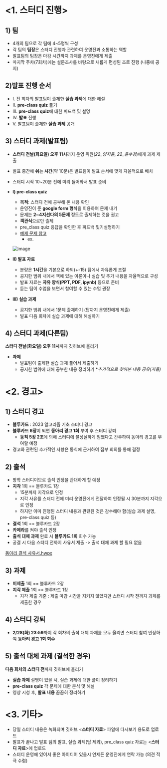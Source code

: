 # <1. 스터디 진행>

## 1) 팀
- 4개의 팀으로 각 팀에 4~5명씩 구성
- 각 팀의 **팀장**은 스터디 진행과 관련하여 운영진과 소통하는 역할
- 발표팀의 팀장은 마감 시간까지 과제를 운영진에게 제출
- 마지막 주차(7회차)에는 설문조사를 바탕으로 새롭게 편성된 조로 진행 (나중에 공지)

## 2)발표 진행 순서
- I. 전 회차의 발표팀이 출제한 **실습 과제**에 대한 해설
- II. **pre-class quiz** 풀기
- III. **pre-class quiz**에 대한 피드백 및 설명
- IV. **발표** 진행
- V. 발표팀이 출제한 **실습 과제** 공개

## 3) 스터디 과제(발표팀)
- **스터디 전날(화요일) 오후 11시**까지 운영 위원(*22_양지윤*, *22_윤수경*)에게 과제 제출
- 발표 중간에 **쉬는 시간**(약 10분)은 발표팀이 발표 순서에 맞게 자율적으로 배치 
- 스터디 시작 10~20분 전에 미리 들어와서 발표 준비
- **I) pre-class quiz**
   - **목적**: 스터디 전에 공부해 온 내용 확인
   - 운영진이 준 **google form 형식**을 이용하여 문제 내기
   - 문제는 **2~4지선다의 5문제** 정도로 출제하는 것을 권고
   - **객관식**으로만 출제
   - pre_class quiz 응답을 확인한 후 피드백 및기설명하기
   - [예제 문제 참고](https://docs.google.com/forms/d/e/1FAIpQLSeL_ecFpcUGJObv9XopYwmGErL2E0PPHNzCDp44DU-kYwjAxw/viewform)
     - ex.
   
   ![image](https://github.com/sejongsmarcle/2022_Winter_AiStudy/blob/main/%EC%8A%A4%ED%84%B0%EB%94%94%20%EC%9E%90%EB%A3%8C/img/pre_class%20quiz%20ex.png)
  
- **II) 발표 자료**
   - 분량은 **1시간**을 기본으로 하되(+-15) 팀에서 자유롭게 조절
   - 공지한 범위 내에서 책에 있는 이론이나 실습 및 추가 내용을 자율적으로 구성
   - 발표 자료는 **자유 양식(PPT, PDF, ipynb)** 등으로 준비
   - 듣는 팀이 수업을 보면서 참여할 수 있는 수업 권장

- **III) 실습 과제**
   - 공지한 범위 내에서 1문제 출제하기 (답까지 운영진에게 제출)
   - 발표 다음 회차에 실습 과제에 대해 해설하기

## 4) 스터디 과제(다른팀)   
**스터디 전날(화요일) 오후 11시**까지 깃허브에 올리기
- **과제**
   - 발표팀이 출제한 실습 과제 풀어서 제출하기
   - 공지한 범위에 대해 공부한 내용 정리하기  **추가적으로 찾아본 내용 공유(자율)*

# <2. 경고>

## 1) 스터디 경고
- **블루카드** : 2023 알고리즘 기초 스터디 경고
- **블루카드 6장**이 되면 **동아리 경고 1회** 부여 후 스터디 강퇴
   - **동칙 5장 2조**에 의해 스터디에 불성실하게 임했다고 간주하여 동아리 경고를 부여할 예정
- 경고와 관련된 추가적인 사항은 동칙에 근거하여 집부 회의를 통해 결정

## 2) 출석
- 방학 스터디이므로 출석 인정을 관대하게 할 예정
- **지각** 1회 == 블루카드 1장
   - 15분까지 지각으로 인정
   - 지각 사유를 스터디 전에 미리 운영진에게 전달하여 인정될 시 30분까지 지각으로 인정
   - 하지만 이미 진행된 스터디 내용과 관련된 것은 감수해야 함(실습 과제 설명, pre-class quiz 등)
- **결석** 1회 == 블루카드 2장
- **카메라**를 켜야 출석 인정
- **출석 대체 과제** 완료 시 **블루카드 1회** 회수 가능
- 공결 시 다음 스터디 전까지 사유서 제출 -> 출석 대체 과제 할 필요 없음

[동아리 결석 사유서.hwpx](https://github.com/sejongsmarcle/2022_Autumn_DataAnalysisStudy/blob/main/%EB%8F%99%EC%95%84%EB%A6%AC%20%EA%B2%B0%EC%84%9D%20%EC%82%AC%EC%9C%A0%EC%84%9C.hwpx?raw=True)

## 3) 과제
- **미제출** 1회 == 블루카드 2장
- **지각 제출** 1회 == 블루카드 1장
   - 지각 제출 기준 : 제출 마감 시간을 지키지 않았지만 스터디 시작 전까지 과제를 제출한 경우

## 4) 스터디 강퇴
- **2/28(화) 23:59**까지 각 회차의 출석 대체 과제를 모두 올리면 스터디 참여 인정하여 **동아리 경고 1회 회수**

## 5) 출석 대체 과제 (결석한 경우)
**다음 회차의 스터디 전**까지 깃허브에 올리기
- **실습 과제** 설명이 있을 시, 실습 과제에 대한 풀이 정리하기 
- **pre-class quiz** 각 문제에 대한 분석 및 해설
- 영상 시청 후, **발표 내용** 꼼꼼히 정리하기

# <3. 기타>
- 당일 스터디 내용은 녹화되며 깃허브 <**스터디 자료**> 파일에 다시보기 용도로 업로드
- 발표가 끝나고 발표 팀의 발표, 실습 과제(답 제외), pre_class quiz 자료는 <**스터디 자료**>에 업로드
- 스터디 운영에 있어서 좋은 아이디어 있을시 언제든 운영진에게 연락 가능 (의견 적극 수렴)
